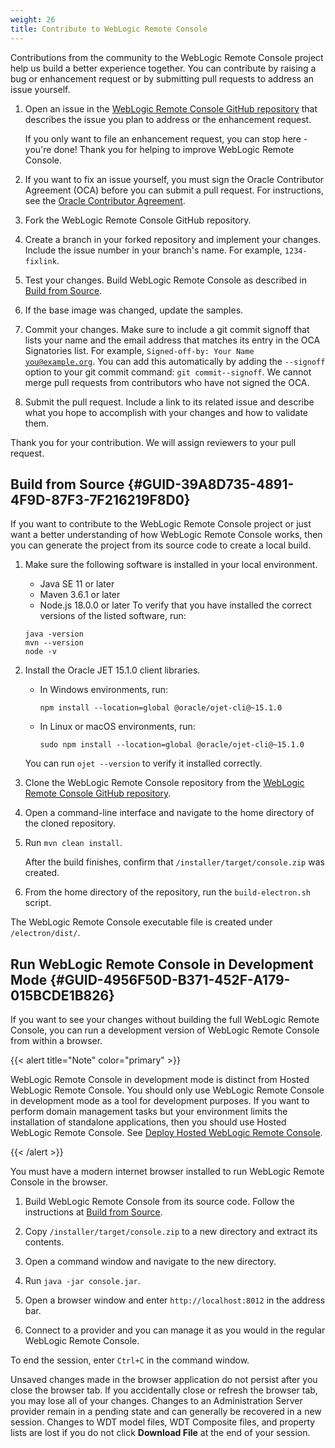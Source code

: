 ```yaml
---
weight: 26
title: Contribute to WebLogic Remote Console
---
```




Contributions from the community to the WebLogic Remote Console project help us build a better experience together. You can contribute by raising a bug or enhancement request or by submitting pull requests to address an issue yourself.

1.  Open an issue in the [WebLogic Remote Console GitHub repository](https://github.com/oracle/weblogic-remote-console) that describes the issue you plan to address or the enhancement request.

    If you only want to file an enhancement request, you can stop here - you're done! Thank you for helping to improve WebLogic Remote Console.

2.  If you want to fix an issue yourself, you must sign the Oracle Contributor Agreement (OCA) before you can submit a pull request. For instructions, see the [Oracle Contributor Agreement](https://oca.opensource.oracle.com/).

3.  Fork the WebLogic Remote Console GitHub repository.

4.  Create a branch in your forked repository and implement your changes. Include the issue number in your branch's name. For example, <code>1234-fixlink</code>.

5.  Test your changes. Build WebLogic Remote Console as described in [Build from Source](#GUID-39A8D735-4891-4F9D-87F3-7F216219F8D0).

6.  If the base image was changed, update the samples.

7.  Commit your changes. Make sure to include a git commit signoff that lists your name and the email address that matches its entry in the OCA Signatories list. For example, <code>Signed-off-by: Your Name you@example.org</code>. You can add this automatically by adding the <code>--signoff</code> option to your git commit command: <code>git commit--signoff</code>. We cannot merge pull requests from contributors who have not signed the OCA.

8.  Submit the pull request. Include a link to its related issue and describe what you hope to accomplish with your changes and how to validate them.


Thank you for your contribution. We will assign reviewers to your pull request.

## Build from Source {#GUID-39A8D735-4891-4F9D-87F3-7F216219F8D0}

If you want to contribute to the WebLogic Remote Console project or just want a better understanding of how WebLogic Remote Console works, then you can generate the project from its source code to create a local build.

1.  Make sure the following software is installed in your local environment.

    -   Java SE 11 or later
    -   Maven 3.6.1 or later
    -   Node.js 18.0.0 or later
    To verify that you have installed the correct versions of the listed software, run:

    ```
    java -version
    mvn --version
    node -v
    ```

2.  Install the Oracle JET 15.1.0 client libraries.

    -   In Windows environments, run:

        ```
        npm install --location=global @oracle/ojet-cli@~15.1.0
        ```

    -   In Linux or macOS environments, run:

        ```
        sudo npm install --location=global @oracle/ojet-cli@~15.1.0
        ```

    You can run <code>ojet --version</code> to verify it installed correctly.

3.  Clone the WebLogic Remote Console repository from the [WebLogic Remote Console GitHub repository](https://github.com/oracle/weblogic-remote-console).

4.  Open a command-line interface and navigate to the home directory of the cloned repository.

5.  Run <code>mvn clean install</code>.

    After the build finishes, confirm that <code>/installer/target/console.zip</code> was created.

6.  From the home directory of the repository, run the <code>build-electron.sh</code> script.


The WebLogic Remote Console executable file is created under <code>/electron/dist/</code>.

## Run WebLogic Remote Console in Development Mode {#GUID-4956F50D-B371-452F-A179-015BCDE1B826}

If you want to see your changes without building the full WebLogic Remote Console, you can run a development version of WebLogic Remote Console from within a browser.

{{< alert title="Note" color="primary" >}}



WebLogic Remote Console in development mode is distinct from Hosted WebLogic Remote Console. You should only use WebLogic Remote Console in development mode as a tool for development purposes. If you want to perform domain management tasks but your environment limits the installation of standalone applications, then you should use Hosted WebLogic Remote Console. See [Deploy Hosted WebLogic Remote Console](..#GUID-9974090F-7983-4641-9121-36A29B6F6735).

{{< /alert >}}


You must have a modern internet browser installed to run WebLogic Remote Console in the browser.

1.  Build WebLogic Remote Console from its source code. Follow the instructions at [Build from Source](#GUID-39A8D735-4891-4F9D-87F3-7F216219F8D0).

2.  Copy <code>/installer/target/console.zip</code> to a new directory and extract its contents.

3.  Open a command window and navigate to the new directory.

4.  Run <code>java -jar console.jar</code>.

5.  Open a browser window and enter <code>http://localhost:8012</code> in the address bar.

6.  Connect to a provider and you can manage it as you would in the regular WebLogic Remote Console.


To end the session, enter <code>Ctrl+C</code> in the command window.

Unsaved changes made in the browser application do not persist after you close the browser tab. If you accidentally close or refresh the browser tab, you may lose all of your changes. Changes to an Administration Server provider remain in a pending state and can generally be recovered in a new session. Changes to WDT model files, WDT Composite files, and property lists are lost if you do not click **Download File** at the end of your session.

